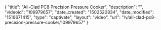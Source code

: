 {
    "title": "All-Clad PC8 Precision Pressure Cooker",
    "description": "",
    "videoid": "109979657",
    "date_created": "1502520834",
    "date_modified": "1516671415",
    "type": "captivate",
    "layout": "video",
    "url": "\/v\/all-clad-pc8-precision-pressure-cooker\/109979657"
}